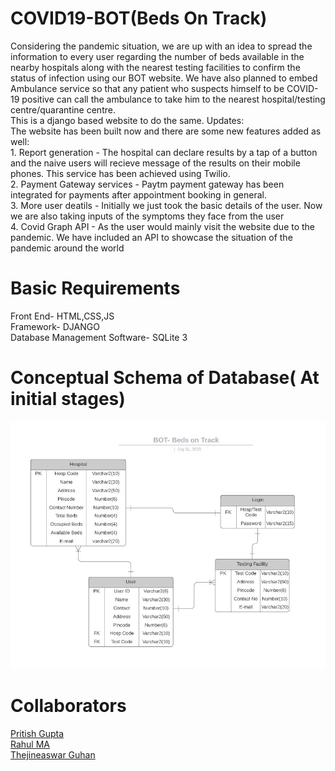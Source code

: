 # COVID19-BOT(Beds On Track)
Considering the pandemic situation, we are up with an idea to spread the information to every user regarding the number of beds available in the nearby hospitals 
along with the nearest testing facilities to confirm the status of infection using our BOT website. We have also planned to embed Ambulance service so that any patient
who suspects himself to be COVID-19 positive can call the ambulance to take him to the nearest hospital/testing centre/quarantine centre.<br>
This is a django based website to do the same. 
Updates:<br>
  The website has been built now and there are some new features added as well:<br>
        1. Report generation - The hospital can declare results by a tap of a button and the naive users will recieve message of the results on their mobile phones. This                  service has been achieved using Twilio.<br>
        2. Payment Gateway services - Paytm payment gateway has been integrated for payments after appointment booking in general.<br>
        3. More user deatils - Initially we just took the basic details of the user. Now we are also taking inputs of the symptoms they face from the user<br>
        4. Covid Graph API - As the user would mainly visit the website due to the pandemic. We have included an API to showcase the situation of the pandemic around the                  world<br>

# Basic Requirements
  Front End- HTML,CSS,JS<br>
  Framework- DJANGO<br>
  Database Management Software- SQLite 3<br>
  
# Conceptual Schema of Database( At initial stages)

![alt text](https://github.com/Rahul0700/COVID19-BOT/blob/master/BOT.jpg?raw=true)

# Collaborators 
  
  [Pritish Gupta](https://github.com/princepritish)<br>
  [Rahul MA](https://github.com/Rahul0700)<br>
  [Thejineaswar Guhan](https://github.com/Thejineaswar)<br>


 


  

